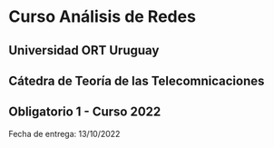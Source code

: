 # Curso Análisis de Redes

## Universidad ORT Uruguay

## Cátedra de Teoría de las Telecomnicaciones

## Obligatorio 1 - Curso 2022

Fecha de entrega: 13/10/2022
